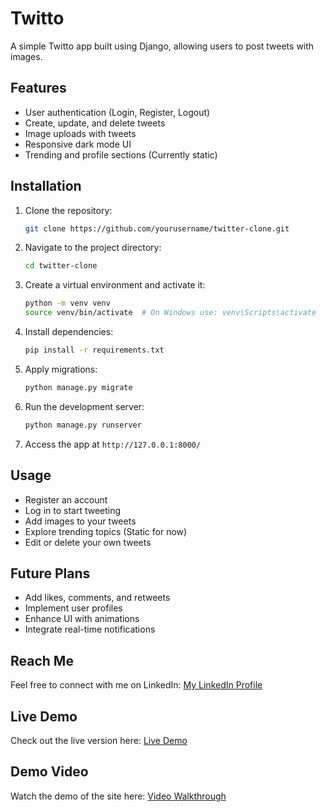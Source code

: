 # Twitto

A simple Twitto app built using Django, allowing users to post tweets with images.

## Features

- User authentication (Login, Register, Logout)
- Create, update, and delete tweets
- Image uploads with tweets
- Responsive dark mode UI
- Trending and profile sections (Currently static)

## Installation 

1. Clone the repository:
   ```sh
   git clone https://github.com/yourusername/twitter-clone.git
   ```
2. Navigate to the project directory:
   ```sh
   cd twitter-clone
   ```
3. Create a virtual environment and activate it:
   ```sh
   python -m venv venv
   source venv/bin/activate  # On Windows use: venv\Scripts\activate
   ```
4. Install dependencies:
   ```sh
   pip install -r requirements.txt
   ```
5. Apply migrations:
   ```sh
   python manage.py migrate
   ```
6. Run the development server:
   ```sh
   python manage.py runserver
   ```
7. Access the app at `http://127.0.0.1:8000/`

## Usage

- Register an account
- Log in to start tweeting
- Add images to your tweets
- Explore trending topics (Static for now)
- Edit or delete your own tweets

## Future Plans

- Add likes, comments, and retweets
- Implement user profiles
- Enhance UI with animations
- Integrate real-time notifications

## Reach Me

Feel free to connect with me on LinkedIn: [My LinkedIn Profile](https://www.linkedin.com/in/ahmad-hussain-randhawa/) 
## Live Demo

Check out the live version here: [Live Demo](https://ahmadhussain.pythonanywhere.com/twitto/)

## Demo Video

Watch the demo of the site here: [Video Walkthrough](https://www.linkedin.com/posts/ahmad-hussain-randhawa_twitter-is-banned-in-pakistan-no-worries-activity-7305853963977805824-sVpI?utm_source=share&utm_medium=member_desktop&rcm=ACoAAFK_lyIBQ2ZNZsDPfp6CJVVTPrDpzO6jKTw)
